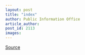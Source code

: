 ```yaml
---
layout: post
title: "index"
author: Public Information Office
article_author: 
post_id: 2113
images:
---
```



<p><a href="http://www1.ucsc.edu/currents/00-01/02-12/index.html" title="Permalink to index">Source</a></p>
